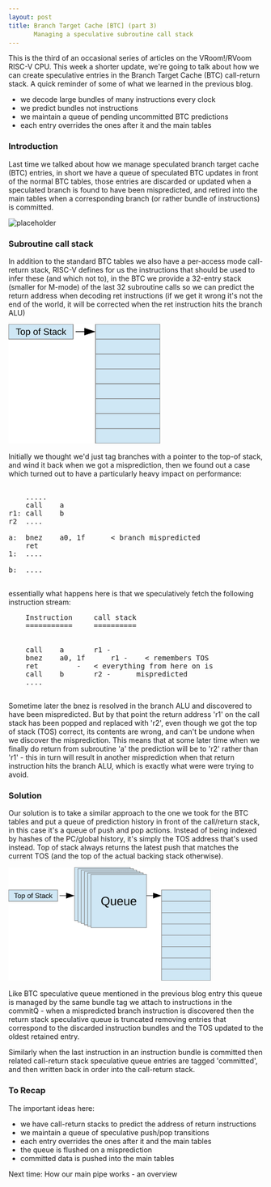 ```yaml
---
layout: post
title: Branch Target Cache [BTC] (part 3)
       Managing a speculative subroutine call stack
---
```


This is the third of an occasional series of articles on the VRoom!/RVoom RISC-V 
CPU. This week a shorter update, we're going to talk about how we can create speculative entries 
in the Branch Target Cache (BTC) call-return stack. A quick reminder of some of what we learned in the previous blog.

* we decode large bundles of many instructions every clock
* we predict bundles not instructions
* we maintain a queue of pending uncommitted BTC predictions
* each entry overrides the ones after it and the main tables

### Introduction

Last time we talked about how we manage speculated branch target cache (BTC) entries, in short
we have a queue of speculated BTC updates in front of the normal BTC tables, those entries are
discarded or updated when a speculated branch is found to have been mispredicted, and retired into the
main tables when a corresponding branch (or rather bundle of instructions) is committed.

![placeholder](/public/images/btc-queue.svg "Branch Target Cache example")

### Subroutine call stack

In addition to the standard BTC tables we also have a per-access mode call-return stack,
RISC-V defines for us the instructions that should be used to infer these (and which not to),
in the BTC we provide a 32-entry stack (smaller for M-mode) of the last 32 subroutine calls
so we can predict the return address when decoding ret instructions (if we get it wrong it's
not the end of the world, it will be corrected when the ret instruction hits the branch ALU)

<img src="public/images/stack.svg" width="300">

Initially we thought we'd just tag branches with a pointer to the top-of stack, and wind it back when we got
a misprediction, then we found out a case which turned out to have a particularly heavy impact on performance:

<pre>

	.....
	call	a
r1:	call	b
r2	....

a:	bnez	a0, 1f		< branch mispredicted
	ret
1:	....

b:	....

</pre>

essentially what happens here is that we speculatively fetch the following instruction stream:

<pre>
	Instruction		call stack
	===========		==========
				

	call	a		r1 -
	bnez 	a0, 1f		r1 -	< remembers TOS
	ret			-	< everything from here on is 
	call	b		r2 -	  mispredicted
	....				

</pre>

Sometime later the bnez is resolved in the branch ALU and discovered to have been mispredicted. But by that point
the return address 'r1' on the call stack has been popped and replaced with 'r2', even though we got the top of stack (TOS)
correct, its contents are wrong, and can't be undone when we discover the misprediction.
This means that at some later time when we finally do return from subroutine 'a'
the prediction will be to 'r2' rather than 'r1' - this in turn will result in another misprediction when that return
instruction hits the branch ALU, which is exactly what were were trying to avoid.

### Solution

Our solution is to take a similar approach to the one we took for the BTC tables and put a queue of prediction
history in front of the call/return stack, in this case it's a queue of push and pop 
actions. Instead of being indexed by hashes of the PC/global history, it's simply the TOS address that's used instead.
Top of stack always returns the latest push that matches the current TOS (and the top of the actual backing stack otherwise).

<img src="public/images/stack-queue.svg" width="400">

Like BTC speculative queue mentioned in the previous blog entry this queue is managed by the same bundle tag we
attach to instructions in the commitQ - when a mispredicted branch instruction is discovered then the
return stack speculative queue is truncated removing entries that correspond to the discarded instruction bundles
and the TOS updated to the oldest retained entry.

Similarly when the last instruction in an instruction bundle is committed then related  call-return stack
speculative queue entries are
tagged 'committed', and then written back in order into the call-return stack.


### To Recap
The important ideas here:

* we have call-return stacks to predict the address of return instructions
* we maintain a queue of speculative push/pop transitions
* each entry overrides the ones after it and the main tables
* the queue is flushed on a misprediction
* committed data is pushed into the main tables

Next time: How our main pipe works - an overview
